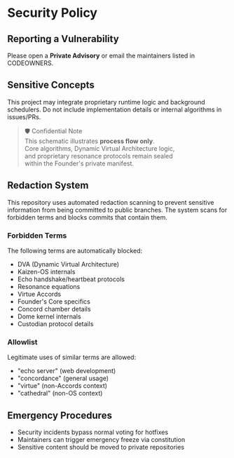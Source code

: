 # Security Policy

## Reporting a Vulnerability
Please open a **Private Advisory** or email the maintainers listed in CODEOWNERS.

## Sensitive Concepts
This project may integrate proprietary runtime logic and background schedulers.
Do not include implementation details or internal algorithms in issues/PRs.

> 🛡 Confidential Note  
> This schematic illustrates **process flow only**.  
> Core algorithms, Dynamic Virtual Architecture logic,  
> and proprietary resonance protocols remain sealed  
> within the Founder's private manifest.

## Redaction System
This repository uses automated redaction scanning to prevent sensitive information from being committed to public branches. The system scans for forbidden terms and blocks commits that contain them.

### Forbidden Terms
The following terms are automatically blocked:
- DVA (Dynamic Virtual Architecture)
- Kaizen-OS internals
- Echo handshake/heartbeat protocols
- Resonance equations
- Virtue Accords
- Founder's Core specifics
- Concord chamber details
- Dome kernel internals
- Custodian protocol details

### Allowlist
Legitimate uses of similar terms are allowed:
- "echo server" (web development)
- "concordance" (general usage)
- "virtue" (non-Accords context)
- "cathedral" (non-OS context)

## Emergency Procedures
- Security incidents bypass normal voting for hotfixes
- Maintainers can trigger emergency freeze via constitution
- Sensitive content should be moved to private repositories
